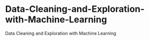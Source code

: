 # Data-Cleaning-and-Exploration-with-Machine-Learning
Data Cleaning and Exploration with Machine Learning
